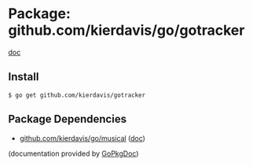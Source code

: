 Package: github.com/kierdavis/go/gotracker
==========================================

[doc](http://gopkgdoc.appspot.com/pkg/github.com/kierdavis/go/gotracker)



Install
-------

    $ go get github.com/kierdavis/gotracker

Package Dependencies
--------------------

* [github.com/kierdavis/go/musical](https://github.com/kierdavis/go/tree/master/musical) ([doc](http://gopkgdoc.appspot.com/pkg/github.com/kierdavis/go/musical))

(documentation provided by [GoPkgDoc](http://gopkgdoc.appspot.com/index))

